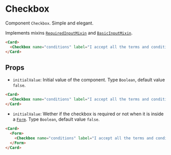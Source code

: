 <script setup>
import Checkbox from '../../../lib/components/form/Checkbox.vue'
import Form from '../../../lib/components/form/Form.vue'
import Card from '../../../lib/components/info/Card.vue'
</script>

# Checkbox

Component `Checkbox`. Simple and elegant.

Implements mixins [`RequiredInputMixin`](/components/form/required-input-mixin) and [`BasicInputMixin`](/components/form/basic-input-mixin).

<Card>
  <Checkbox name="conditions" label="I accept all the terms and conditions" />
</Card>

```html
<Card>
  <Checkbox name="conditions" label="I accept all the terms and conditions" />
</Card>
```

<div class="mb-xs-8" />

## Props

- `initialValue`: Initial value of the component. Type `Boolean`, default value `false`.

<Card>
  <Checkbox name="conditions" label="I accept all the terms and conditions" initialValue />
</Card>

```html
<Card>
  <Checkbox name="conditions" label="I accept all the terms and conditions" initialValue />
</Card>
```

<div class="mb-xs-8" />


- `initialValue`: Wether if the checkbox is required or not when it is inside a [`Form`](/components/form/form). Type `Boolean`, default value `false`.

<Card>
  <Form>
    <Checkbox name="conditions" label="I accept all the terms and conditions" required />
  </Form>
</Card>

```html
<Card>
  <Form>
    <Checkbox name="conditions" label="I accept all the terms and conditions" required />
  </Form>
</Card>
```

<div class="mb-xs-8" />